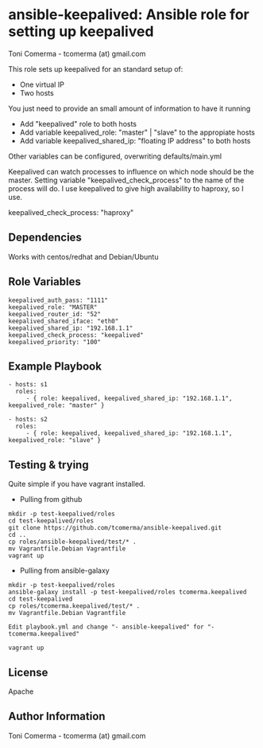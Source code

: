 ansible-keepalived: Ansible role for setting up keepalived 
============================================================
Toni Comerma - tcomerma (at) gmail.com

This role sets up keepalived for an standard setup of:
  - One virtual IP
  - Two hosts

You just need to provide an small amount of information to have it running
  - Add "keepalived" role to both hosts
  - Add variable keepalived_role: "master" | "slave" to the appropiate hosts 
  - Add variable keepalived_shared_ip: "floating IP address" to both hosts

Other variables can be configured, overwriting defaults/main.yml

Keepalived can watch processes to influence on which node should be the master. Setting
variable "keepalived_check_process" to the name of the process will do. I use keepalived
to give high availability to haproxy, so I use.

keepalived_check_process: "haproxy"

Dependencies
------------
Works with centos/redhat and Debian/Ubuntu

Role Variables
--------------
	keepalived_auth_pass: "1111"
	keepalived_role: "MASTER"
	keepalived_router_id: "52"
	keepalived_shared_iface: "eth0"
	keepalived_shared_ip: "192.168.1.1"
	keepalived_check_process: "keepalived"
	keepalived_priority: "100"

Example Playbook
-------------------------

    - hosts: s1
      roles:
         - { role: keepalived, keepalived_shared_ip: "192.168.1.1", keepalived_role: "master" }

    - hosts: s2
      roles:
         - { role: keepalived, keepalived_shared_ip: "192.168.1.1", keepalived_role: "slave" }


Testing & trying
------------------

Quite simple if you have vagrant installed.

- Pulling from github
```
mkdir -p test-keepalived/roles
cd test-keepalived/roles
git clone https://github.com/tcomerma/ansible-keepalived.git
cd ..
cp roles/ansible-keepalived/test/* .
mv Vagrantfile.Debian Vagrantfile
vagrant up
```

- Pulling from ansible-galaxy
```
mkdir -p test-keepalived/roles
ansible-galaxy install -p test-keepalived/roles tcomerma.keepalived
cd test-keepalived
cp roles/tcomerma.keepalived/test/* .
mv Vagrantfile.Debian Vagrantfile

Edit playbook.yml and change "- ansible-keepalived" for "- tcomerma.keepalived"

vagrant up
```


License
-------
Apache

Author Information
------------------
Toni Comerma - tcomerma (at) gmail.com